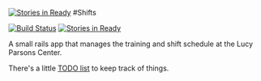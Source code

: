 [![Stories in Ready](https://badge.waffle.io/LucyParsonsCenter/shifts.png?label=ready&title=Ready)](https://waffle.io/LucyParsonsCenter/shifts)
#Shifts

[![Build Status](https://semaphoreci.com/api/v1/projects/d6368227-3b6f-4fb6-84b3-fa0f70687927/611246/badge.svg)](https://semaphoreci.com/alice-pote/training-2)
[![Stories in Ready](https://badge.waffle.io/LucyParsonsCenter/shifts.png?label=ready&title=Ready)](https://waffle.io/LucyParsonsCenter/shifts)

A small rails app that manages the training and shift schedule at the Lucy
Parsons Center.

There's a little [TODO list](docs/TODO.md) to keep track of things.
